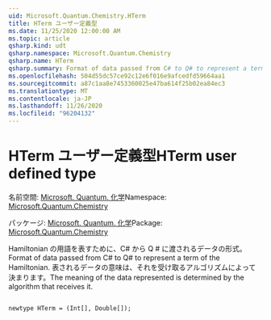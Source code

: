 ```yaml
---
uid: Microsoft.Quantum.Chemistry.HTerm
title: HTerm ユーザー定義型
ms.date: 11/25/2020 12:00:00 AM
ms.topic: article
qsharp.kind: udt
qsharp.namespace: Microsoft.Quantum.Chemistry
qsharp.name: HTerm
qsharp.summary: Format of data passed from C# to Q# to represent a term of the Hamiltonian. The meaning of the data represented is determined by the algorithm that receives it.
ms.openlocfilehash: 504d55dc57ce92c12e6f016e9afcedfd59664aa1
ms.sourcegitcommit: a87c1aa8e7453360025e47ba614f25b02ea84ec3
ms.translationtype: MT
ms.contentlocale: ja-JP
ms.lasthandoff: 11/26/2020
ms.locfileid: "96204132"
---
```

# <a name="hterm-user-defined-type"></a><span data-ttu-id="0cac2-102">HTerm ユーザー定義型</span><span class="sxs-lookup"><span data-stu-id="0cac2-102">HTerm user defined type</span></span>

<span data-ttu-id="0cac2-103">名前空間: [Microsoft. Quantum. 化学](xref:Microsoft.Quantum.Chemistry)</span><span class="sxs-lookup"><span data-stu-id="0cac2-103">Namespace: [Microsoft.Quantum.Chemistry](xref:Microsoft.Quantum.Chemistry)</span></span>

<span data-ttu-id="0cac2-104">パッケージ: [Microsoft. Quantum. 化学](https://nuget.org/packages/Microsoft.Quantum.Chemistry)</span><span class="sxs-lookup"><span data-stu-id="0cac2-104">Package: [Microsoft.Quantum.Chemistry](https://nuget.org/packages/Microsoft.Quantum.Chemistry)</span></span>


<span data-ttu-id="0cac2-105">Hamiltonian の用語を表すために、C# から Q # に渡されるデータの形式。</span><span class="sxs-lookup"><span data-stu-id="0cac2-105">Format of data passed from C# to Q# to represent a term of the Hamiltonian.</span></span>
<span data-ttu-id="0cac2-106">表されるデータの意味は、それを受け取るアルゴリズムによって決まります。</span><span class="sxs-lookup"><span data-stu-id="0cac2-106">The meaning of the data represented is determined by the algorithm that receives it.</span></span>

```qsharp

newtype HTerm = (Int[], Double[]);
```

